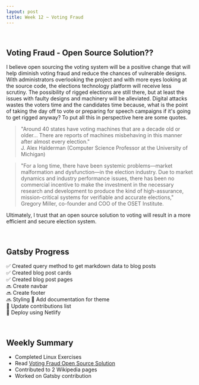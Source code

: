 ```yaml
---
layout: post
title: Week 12 ~ Voting Fraud 
---
```

<br>

## Voting Fraud - Open Source Solution?? 
I believe open sourcing the voting system will be a positive change that will help 
diminish voting fraud and reduce the chances of vulnerable designs. With administrators 
overlooking the project and with more eyes looking at the source code, the elections 
technology platform will receive less scrutiny. The possibility of rigged elections are 
still there, but at least the issues with faulty designs and machinery will be alleviated.
Digital attacks wastes the voters time and the candidates time because, what is the point of 
taking the day off to vote or preparing for speech campaigns if it's going to get rigged anyway?
To put all this in perspective here are some quotes. 

> "Around 40 states have voting machines that are a decade old or older... There are reports of machines misbehaving in this manner after almost every election."  
J. Alex Halderman (Computer Science Professor at the University of Michigan)

> "For a long time, there have been systemic problems—market malformation and dysfunction—in the election industry. Due to market dynamics and industry performance issues, there has been no commercial incentive to make the investment in the necessary research and development to produce the kind of high-assurance, mission-critical systems for verifiable and accurate elections,"  
Gregory Miller, co-founder and COO of the OSET Institute.

Ultimately, I trust that an open source solution to voting will result in a more efficient 
and secure election system. 

<br>

## Gatsby Progress
:white_check_mark: Created query method to get markdown data to blog posts  
:white_check_mark: Created blog post cards  
:white_check_mark: Created blog post pages  
:soon: Create navbar  
:soon: Create footer  
:soon: Styling 
:white_square_button: Add documentation for theme  
:white_square_button: Update contributions list  
:white_square_button: Deploy using Netlify  

<br>

## Weekly Summary
- Completed Linux Exercises 
- Read [Voting Fraud Open Source Solution](https://opensource.com/article/19/9/voting-fraud-open-source-solution?)
- Contributed to 2 Wikipedia pages 
- Worked on Gatsby contribution 